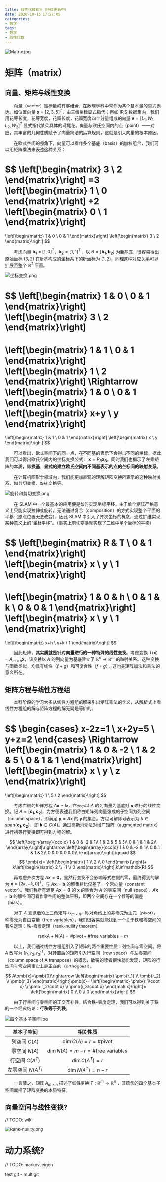 ```yaml
---
title: 线性代数初步（持续更新中）
date: 2020-10-15 17:27:05
categories: 
- 数学
tags:
- 数学
- 线性代数
---
```


![Matrix.jpg](https://i.loli.net/2020/10/19/IfjB8cOVxsu91ng.jpg)

# 矩阵（matrix）
## 向量、矩阵与线性变换
&emsp;&emsp;向量（vector）是标量的有序组合，在数理学科中常作为某个基本量的显式表达。如位置向量 $\pmb{x}=[2,3,5]^T$，由三维坐标显式指代；再如 IRIS 数据集内，我们用花萼长度，花萼宽度，花瓣长度，花瓣宽度四个分量组成的向量 $\pmb{v}=[L_1,W_1,L_2,W_2]^T$ 显式指代某朵具体的鸢尾花。向量与欧氏空间内的点（point）一一对应，其丰富的几何性质赋予了向量简洁的运算规则，这就是引入向量的根本原因。

&emsp;&emsp;在欧式空间的视角下，向量可以看作多个基底（basis）的加权组合，我们可以用矩阵乘法来表述这种关系：

$$
\left[\begin{matrix}
   3 \\ 2
\end{matrix}\right]
=3
\left[\begin{matrix}
   1 \\ 0
\end{matrix}\right]
+2
\left[\begin{matrix}
   0 \\ 1
\end{matrix}\right]
=
\left[\begin{matrix}
   1 & 0 \\
   0 & 1
\end{matrix}\right]
\left[\begin{matrix}
   3 \\ 2
\end{matrix}\right]
$$

&emsp;&emsp;考虑向量 $\pmb{b_1}=[1,0]^T$，$\pmb{b_2}=[1,1]^T$ ，以 $B=[\pmb{b_1}, \pmb{b_2}]$ 为新基底，很容易得出原始坐标 $(3,2)$ 在新基构成的坐标系下的新坐标为 $(1,2)$，同理这种对应关系可以扩展至整个 $\mathbb{R}^2$ 平面。

![坐标变换.png](https://i.loli.net/2020/10/15/ZIy82uP5ifLe3Dj.png)

$$
\left[\begin{matrix}
   1 & 0 \\
   0 & 1
\end{matrix}\right]
\left[\begin{matrix}
   3 \\ 2
\end{matrix}\right]
=
\left[\begin{matrix}
   1 & 1 \\
   0 & 1
\end{matrix}\right]
\left[\begin{matrix}
   1 \\ 2
\end{matrix}\right]
\Rightarrow
\left[\begin{matrix}
   1 & 0 \\
   0 & 1
\end{matrix}\right]
\left[\begin{matrix}
   x+y \\ y
\end{matrix}\right]
=
\left[\begin{matrix}
   1 & 1 \\
   0 & 1
\end{matrix}\right]
\left[\begin{matrix}
   x \\ y
\end{matrix}\right]
$$

&emsp;&emsp;可以看出，欧式空间下的同一点，在不同基的表示下会得出不同的坐标，据此我们可以得出欧氏空间内的坐标变换公式： $\pmb{x}=P_B\pmb{x_B}$。同时我们也揭示了左乘矩阵的本质，即**换基，显式的建立欧氏空间内不同基表示的点的坐标间的映射关系**。

&emsp;&emsp;在计算机图形学领域内，我们能更加直观的理解矩阵变换所表示的这种映射关系，如剪切变换、旋转变换等。

![旋转和剪切变换.png](https://i.loli.net/2020/10/15/wWO6HBvLYcstr9V.png)

&emsp;&emsp;在 SLAM 中一个最基本的应用便是如何实现坐标平移。由于单个矩阵严格意义上只能实现拉伸或旋转，无法通过复合（composition）的方式实现整个平面的平移（原点位置无法改变），因此 SLAM 中引入了齐次坐标的概念，通过扩维实现某种意义上的“坐标平移”。（事实上剪切变换就实现了二维中单个坐标的平移）

$$
\left[\begin{matrix}
   R & T \\
   0 & 1
\end{matrix}\right]
\left[\begin{matrix}
   x \\ y \\ 1
\end{matrix}\right]
=
\left[\begin{matrix}
   1 & 0 & h \\
   0 & 1 & k \\
   0 & 0 & 1
\end{matrix}\right]
\left[\begin{matrix}
   x \\ y \\ 1
\end{matrix}\right]
=
\left[\begin{matrix}
   x+h \\ y+k \\ 1
\end{matrix}\right]
$$

&emsp;&emsp;因此矩阵，**其实质就是针对向量进行的一种特殊的线性变换**。考虑变换 $T(\pmb{x})=A_{m\times n}\pmb{x}$，该变换以 $A$ 的列向量为基底建立了 $\mathbb{R}^n\rightarrow\mathbb{R}^m$ 的映射关系。这种变换与函数类似，均具有线性（$f+g$）和可复合性（$f\circ g$），这也是矩阵加法和乘法的意义所在。

## 矩阵方程与线性方程组
&emsp;&emsp;本科阶段的学习大多从线性方程组的解来引出矩阵乘法的含义，从解析式上看线性方程组的解与矩阵方程的解无疑是等价的。

$$
\begin{cases}
   x-2z=1 \\ 
   x+2y=5 \\
   y+z=2
\end{cases}
\Rightarrow
\left[\begin{matrix}
   1 & 0 & -2 \\
   1 & 2 & 5 \\
   0 & 1 & 1
\end{matrix}\right]
\left[\begin{matrix}
   x \\ y \\ z
\end{matrix}\right]
=
\left[\begin{matrix}
   1 \\ 5 \\ 2
\end{matrix}\right]
$$

&emsp;&emsp;考虑右侧的矩阵方程 $A\pmb{x}=\pmb{b}$，它表示以 $A$ 的列向量为基底对 $\pmb{x}$ 进行的线性变换。记 $A=[\pmb{c_1},\pmb{c_2}]$，为方便表述我们称由矩阵列向量张成的子空间为列空间（column space），即满足 $\pmb{y}=A\pmb{x}$ 的 $\pmb{y}$ 的集合。方程可解即可表示为 $b\in\text{span}\{\pmb{c_1},\pmb{c_2}\}$，即 $\pmb{b}\in C(A)$。通过高斯消元法对增广矩阵（augmented matrix）进行初等行变换即可得到方程的解。

$$
\left[\begin{array}{ccc|c}
   1 & 0 & -2 & 1\\
   1 & 2 & 5 & 5\\
   0 & 1 & 1 & 2\\
\end{array}\right]\rightarrow
\left[\begin{array}{ccc|c}
   1 & 0 & -2 & 1\\
   0 & 1 & 1 & 2\\
   0 & 0 & 0 & 0\\
\end{array}\right]\qquad
$$

$$
\pmb{x}=
\left[\begin{matrix}
   1 \\ 2 \\ 0
\end{matrix}\right]+
k\left[\begin{matrix}
   2 \\ -1 \\ 0
\end{matrix}\right],k\in\mathbb{R}
$$

&emsp;&emsp;再考虑齐次方程 $A\pmb{x}=\pmb{0}$，显然行变换不会影响等式右侧的零，最终得到的解为 $\pmb{x}=[2k,-k,0]^T$，与 $A\pmb{x}=\pmb{b}$ 的解集相比仅差了一个常向量（constant vector）。我们称所有满足 $A\pmb{x}=\pmb{0}$ 的 $\pmb{x}$ 的集合为 $A$ 的零空间（null space），$A\pmb{x}=\pmb{b}$ 的解空间可看作零空间的整体平移，即两个空间存在一个恒等的偏差（bias）。

&emsp;&emsp;对于 $A$ 变换后的上三角矩阵 $U_{m\times n}$，称对角线上的非零元为主元（pivot），称零元为自由变量（free variables），我们很容易就能找到一个关于秩和零空间的著名定理：秩-零度定理（rank-nullity theorem）

$$\text{rank}A+N(A)=\#\text{pivot}+\#\text{free variables}=m$$

&emsp;&emsp;以上，我们通过线性方程组引入了矩阵的两个重要性质：列空间与零空间。将 $A$ 改写为 $[r_1,r_2,r_3]^T$，对转置后的矩阵引入行空间（row space）与左零空间（column space of A transpose）的概念，敏锐的读者很快就能发现，矩阵的行空间与零空间事实上是正交的（orthogonal）。

$$
A\pmb{x}=\pmb{0}\rightarrow
\left[\begin{matrix}
   \pmb{r_1} \\ \pmb{r_2} \\ \pmb{r_3}
\end{matrix}\right]\pmb{x}=
\left[\begin{matrix}
   \pmb{r_1\cdot x} \\ \pmb{r_2\cdot x} \\ \pmb{r_3\cdot x}
\end{matrix}\right]=
\left[\begin{matrix}
   0 \\ 0 \\ 0
\end{matrix}\right]
$$

&emsp;&emsp;由于行空间与零空间的正交互补性，结合秩-零度定理，我们可以得到关于秩的一个经典结论：**行秩等于列秩**。

![四个基本子空间.jpg](https://i.loli.net/2020/10/19/tGgfES3FpweQbD4.png)

|基本子空间|相关性质
|:-:|:-:
|列空间 $C(A)$|$\dim C(A)=r=\#\text{pivot}$
|零空间 $N(A)$|$\dim N(A)=m-r=\text{\#free variables}$
|行空间 $C(A^T)$|$\dim C(A^T)=r$
|左零空间 $N(A^T)$|$\dim{N(A^T)}=n-r$

&emsp;&emsp;一言蔽之，矩阵 $A_{m\times n}$ 描述了线性变换 $T:\mathbb{R}^m\rightarrow\mathbb{R}^n$ ，其蕴含的四个基本子空间囊括了矩阵变换的本质特征。

## 向量空间与线性变换?
// TODO: wiki

![Rank-nullity.png](https://i.loli.net/2020/10/20/eDFSA6MU1JOY7mZ.png)

# 动力系统?
// TODO: markov, eigen

test git - multigit